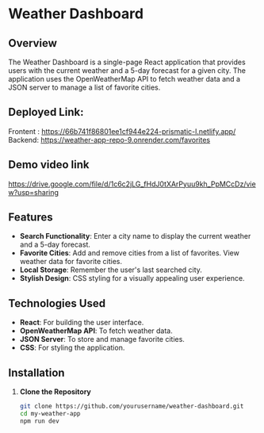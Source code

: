 # Weather Dashboard

## Overview

The Weather Dashboard is a single-page React application that provides users with the current weather and a 5-day forecast for a given city.
 The application uses the OpenWeatherMap API to fetch weather data and a JSON server to manage a list of favorite cities.

## Deployed Link:
Frontent : https://66b741f86801ee1cf944e224-prismatic-l.netlify.app/
Backend: https://weather-app-repo-9.onrender.com/favorites

## Demo video link
https://drive.google.com/file/d/1c6c2jLG_fHdJ0tXArPyuu9kh_PpMCcDz/view?usp=sharing

## Features

- **Search Functionality**: Enter a city name to display the current weather and a 5-day forecast.
- **Favorite Cities**: Add and remove cities from a list of favorites. View weather data for favorite cities.
- **Local Storage**: Remember the user's last searched city.
- **Stylish Design**: CSS styling for a visually appealing user experience.

## Technologies Used

- **React**: For building the user interface.
- **OpenWeatherMap API**: To fetch weather data.
- **JSON Server**: To store and manage favorite cities.
- **CSS**: For styling the application.

## Installation

1. **Clone the Repository**

   ```bash
   git clone https://github.com/yourusername/weather-dashboard.git
   cd my-weather-app
   npm run dev
